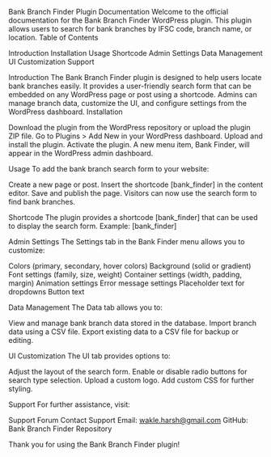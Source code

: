 Bank Branch Finder Plugin Documentation
Welcome to the official documentation for the Bank Branch Finder WordPress plugin. This plugin allows users to search for bank branches by IFSC code, branch name, or location.
Table of Contents

Introduction
Installation
Usage
Shortcode
Admin Settings
Data Management
UI Customization
Support

Introduction
The Bank Branch Finder plugin is designed to help users locate bank branches easily. It provides a user-friendly search form that can be embedded on any WordPress page or post using a shortcode. Admins can manage branch data, customize the UI, and configure settings from the WordPress dashboard.
Installation

Download the plugin from the WordPress repository or upload the plugin ZIP file.
Go to Plugins > Add New in your WordPress dashboard.
Upload and install the plugin.
Activate the plugin.
A new menu item, Bank Finder, will appear in the WordPress admin dashboard.

Usage
To add the bank branch search form to your website:

Create a new page or post.
Insert the shortcode [bank_finder] in the content editor.
Save and publish the page.
Visitors can now use the search form to find bank branches.

Shortcode
The plugin provides a shortcode [bank_finder] that can be used to display the search form. Example:
[bank_finder]

Admin Settings
The Settings tab in the Bank Finder menu allows you to customize:

Colors (primary, secondary, hover colors)
Background (solid or gradient)
Font settings (family, size, weight)
Container settings (width, padding, margin)
Animation settings
Error message settings
Placeholder text for dropdowns
Button text

Data Management
The Data tab allows you to:

View and manage bank branch data stored in the database.
Import branch data using a CSV file.
Export existing data to a CSV file for backup or editing.

UI Customization
The UI tab provides options to:

Adjust the layout of the search form.
Enable or disable radio buttons for search type selection.
Upload a custom logo.
Add custom CSS for further styling.

Support
For further assistance, visit:

Support Forum
Contact Support
Email: wakle.harsh@gmail.com
GitHub: Bank Branch Finder Repository

Thank you for using the Bank Branch Finder plugin!

